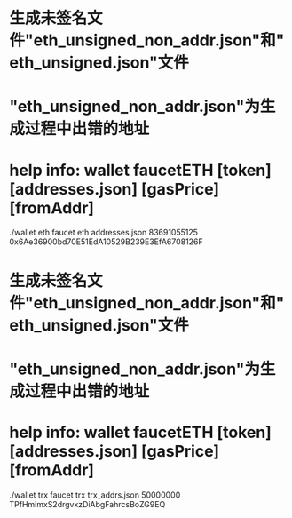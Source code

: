 # 生成未签名文件"eth_unsigned_non_addr.json"和"eth_unsigned.json"文件
# "eth_unsigned_non_addr.json"为生成过程中出错的地址
# help info: wallet faucetETH [token] [addresses.json] [gasPrice] [fromAddr]
./wallet eth faucet eth  addresses.json 83691055125 0x6Ae36900bd70E51EdA10529B239E3EfA6708126F



# 生成未签名文件"eth_unsigned_non_addr.json"和"eth_unsigned.json"文件
# "eth_unsigned_non_addr.json"为生成过程中出错的地址
# help info: wallet faucetETH [token] [addresses.json] [gasPrice] [fromAddr]
./wallet trx faucet trx trx_addrs.json 50000000 TPfHmimxS2drgvxzDiAbgFahrcsBoZG9EQ